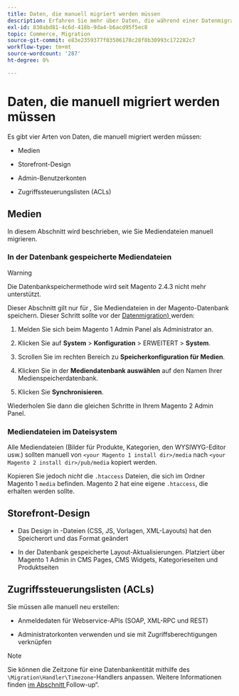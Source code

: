 ```yaml
---
title: Daten, die manuell migriert werden müssen
description: Erfahren Sie mehr über Daten, die während einer Datenmigration von Magento 1 auf Magento 2 manuell migriert werden müssen, und wie dies funktioniert.
exl-id: 830abd81-4c6d-418b-9da4-b6acd95f5ec8
topic: Commerce, Migration
source-git-commit: e83e2359377f03506178c28f8b30993c172282c7
workflow-type: tm+mt
source-wordcount: '287'
ht-degree: 0%

---
```


# Daten, die manuell migriert werden müssen

Es gibt vier Arten von Daten, die manuell migriert werden müssen:

* Medien

* Storefront-Design

* Admin-Benutzerkonten

* Zugriffssteuerungslisten (ACLs)

## Medien

In diesem Abschnitt wird beschrieben, wie Sie Mediendateien manuell migrieren.

### In der Datenbank gespeicherte Mediendateien

>[!WARNING]
>
>Die Datenbankspeichermethode wird seit Magento 2.4.3 nicht mehr unterstützt.


Dieser Abschnitt gilt nur für *,* Sie Mediendateien in der Magento-Datenbank speichern. Dieser Schritt sollte vor der [Datenmigration) ](data.md) werden:

1. Melden Sie sich beim Magento 1 Admin Panel als Administrator an.

1. Klicken Sie auf **System** > **Konfiguration** > ERWEITERT > **System**.

1. Scrollen Sie im rechten Bereich zu **Speicherkonfiguration für Medien**.

1. Klicken Sie in der **Mediendatenbank auswählen** auf den Namen Ihrer Medienspeicherdatenbank.

1. Klicken Sie **Synchronisieren**.

Wiederholen Sie dann die gleichen Schritte in Ihrem Magento 2 Admin Panel.

### Mediendateien im Dateisystem

Alle Mediendateien (Bilder für Produkte, Kategorien, den WYSIWYG-Editor usw.) sollten manuell von `<your Magento 1 install dir>/media` nach `<your Magento 2 install dir>/pub/media` kopiert werden.

Kopieren Sie jedoch *nicht* die `.htaccess` Dateien, die sich im Ordner Magento 1 `media` befinden. Magento 2 hat eine eigene `.htaccess`, die erhalten werden sollte.

## Storefront-Design

* Das Design in -Dateien (CSS, JS, Vorlagen, XML-Layouts) hat den Speicherort und das Format geändert

* In der Datenbank gespeicherte Layout-Aktualisierungen. Platziert über Magento 1 Admin in CMS Pages, CMS Widgets, Kategorieseiten und Produktseiten

## Zugriffssteuerungslisten (ACLs)

Sie müssen alle manuell neu erstellen:

* Anmeldedaten für Webservice-APIs (SOAP, XML-RPC und REST)

* Administratorkonten verwenden und sie mit Zugriffsberechtigungen verknüpfen

>[!NOTE]
>
>Sie können die Zeitzone für eine Datenbankentität mithilfe des `\Migration\Handler\Timezone`-Handlers anpassen. Weitere Informationen finden [ im Abschnitt ](follow-up.md)Follow-up“.
